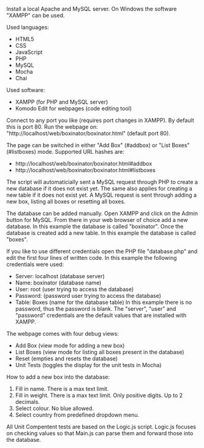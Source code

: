 Install a local Apache and MySQL server. On Windows the software "XAMPP" can be used.

Used languages:
- HTML5
- CSS
- JavaScript
- PHP
- MySQL
- Mocha
- Chai

Used software:
- XAMPP (for PHP and MySQL server)
- Komodo Edit for webpages (code editing tool)

Connect to any port you like (requires port changes in XAMPP). By default this is port 80.
Run the webpage on: "http://localhost/web/boxinator/boxinator.html" (default port 80).

The page can be switched in either "Add Box" (#addbox) or "List Boxes" (#listboxes) mode. Supported URL hashes are:
- http://localhost/web/boxinator/boxinator.html#addbox
- http://localhost/web/boxinator/boxinator.html#listboxes

The script will automaticially sent a MySQL request through PHP to create a new database if it does not exist yet.
The same also applies for creating a new table if it does not exist yet.
A MySQL request is sent through adding a new box, listing all boxes or resetting all boxes.

The database can be added manually. Open XAMPP and click on the Admin button for MySQL.
From there in your web browser of choice add a new database. In this example the database is called "boxinator".
Once the database is created add a new table. In this example the database is called "boxes".

If you like to use different credentials open the PHP file "database.php" and edit the first four lines of written code.
In this example the following credentials were used:
- Server:	localhost	(database server)
- Name:		boxinator	(database name)
- User:		root		(user trying to access the database)
- Password:			(password user trying to access the database)
- Table:	Boxes		(name for the database table)
In this example there is no password, thus the password is blank.
The "server", "user" and "password" credentials are the default values that are installed with XAMPP.

The webpage comes with four debug views:
- Add Box (view mode for adding a new box)
- List Boxes (view mode for listing all boxes present in the database)
- Reset (empties and resets the database)
- Unit Tests (toggles the display for the unit tests in Mocha)

How to add a new box into the database:
1) Fill in name. There is a max text limit.
2) Fill in weight. There is a max text limit. Only positive digits. Up to 2 decimals.
3) Select colour. No blue allowed.
4) Select country from predefined dropdown menu.

All Unit Compentent tests are based on the Logic.js script.
Logic.js focuses on checking values so that Main.js can parse them and forward those into the database.
